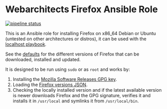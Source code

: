# Webarchitects Firefox Ansible Role

[![pipeline status](https://git.coop/webarch/firefox/badges/main/pipeline.svg)](https://git.coop/webarch/firefox/-/commits/main)

This is an Ansible role for installing Firefox on x86_64 Debian or Ubuntu
(untested on other architectures or distros), it can be used with the
[localhost playbook](https://git.coop/webarch/localhost).

See the [defaults](defaults/main.yml) for the different versions of Firefox
that can be downloaded, installed and updated.

It is designed to be run using `sudo` or as `root` and works by:

1. Installing the [Mozilla Software Releases GPG
   key](https://blog.mozilla.org/security/2021/06/02/updating-gpg-key-for-signing-firefox-releases/).
2. Loading the [Firefox versions
   JSON](https://product-details.mozilla.org/1.0/firefox_versions.json).
3. Checking the locally installed version and if the latest available version
   is newer downloads Firefox and the GPG signature, verifies it and installs
   it in `/usr/local` and symlinks it from `/usr/local/bin`.
